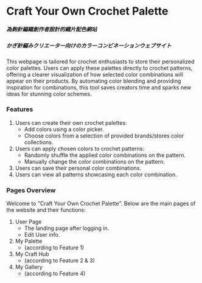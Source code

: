 # Craft Your Own Crochet Palette 
##### 為鉤針編織創作者設計的織片配色網站
##### かぎ針編みクリエーター向けのカラーコンビネーションウェブサイト

This webpage is tailored for crochet enthusiasts to store their personalized color palettes. 
Users can apply these palettes directly to crochet patterns, offering a clearer visualization of how selected color combinations will appear on their products. By automating color blending and providing inspiration for combinations, this tool saves creators time and sparks new ideas for stunning color schemes.

### Features
1. Users can create their own crochet palettes:
   - Add colors using a color picker.
   - Choose colors from a selection of provided brands/stores color collections.
2. Users can apply chosen colors to crochet patterns:
   - Randomly shuffle the applied color combinations on the pattern.
   - Manually change the color combinations on the pattern.
3. Users can save their personal color combinations.
4. Users can view all patterns showcasing each color combination.

### Pages Overview
Welcome to "Craft Your Own Crochet Palette". Below are the main pages of the website and their functions:
1. User Page
   - The landing page after logging in.
   - Edit User info.
2. My Palette
   - (according to Feature 1)
3. My Craft Hub
   - (according to Feature 2 & 3)
4. My Gallery
   - (according to Feature 4)